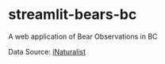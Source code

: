 # streamlit-bears-bc
A web application of Bear Observations in BC


Data Source: [iNaturalist](https://www.inaturalist.org/observations)
